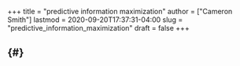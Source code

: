 +++
title = "predictive information maximization"
author = ["Cameron Smith"]
lastmod = 2020-09-20T17:37:31-04:00
slug = "predictive_information_maximization"
draft = false
+++

##  {#}
